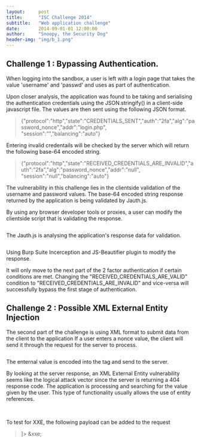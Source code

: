 ```yaml
---
layout:     post
title:      "ISC Challenge 2014"
subtitle:   "Web application challenge"
date:       2014-09-01-01 12:00:00
author:     "Snoopy, the Security Dog"
header-img: "img/b_1.png"
---
```


<h2>Challenge 1 : Bypassing Authentication.</h2>

<p>When logging into the sandbox, a user is left with a login page that takes the value 'username' and 'passwd' and uses as part of authentication.</p>

<p>Upon closer analysis, the application was found to be taking and serialising the authentication credentials  using the  JSON.stringify() in a client-side javascript file. The values are then sent using the following JSON format.</p>

<blockquote>{"protocol":"http","state":"CREDENTIALS_SENT","auth":"2fa","alg":"password_nonce","addr":"login.php",<br>"session":"","balancing":"auto"}</blockquote>

<p>Entering invalid credentails will be checked by the server which will return the following base-64 encoded string.</p>

<blockquote>{"protocol":"http","state":"RECEIVED_CREDENTIALS_ARE_INVALID","auth":"2fa","alg":"password_nonce","addr":"null",<br>"session":"null","balancing":"auto"}</blockquote>

<p>The vulnerability in this challenge lies in the clientside validation of the username and password values.  The base-64 encoded string response returned by the application is being validated by Jauth.js.</p>

<p>By using any browser developer tools or proxies, a user can modify the clientside script that is validating the response. </p>

<img alt="" src="http://snoopythesecuritydog.github.io/img/isc1.png"/>

<p>The Jauth.js is analysing the application's response data for validation. </p>

<img alt="" src="http://snoopythesecuritydog.github.io/img/isc2.png" />
<p>Using Burp Suite Incerception and JS-Beautifier plugin to modify the response.</p>

<p>It will  only move to the next part of the 2 factor authentication if certain conditions are met. Changing the "RECEIVED_CREDENTIALS_ARE_VALID" condition to "RECEIVED_CREDENTIALS_ARE_INVALID" and vice-versa will successfully bypass the first stage of authentication.</p>

<h2>Challenge 2 : Possible XML External Entity Injection </h2>

<p>The second part of the challenge is using XML format to submit data from the client to the application  If a user enters a nonce value, the client will send it through the request for the server to process.</p>


<img alt="" src="http://snoopythesecuritydog.github.io/img/isc3.png"/>
<p>The enternal value is encoded into the <nonce> tag and send to the server.</p>

<p>By looking at the server response, an XML External Entity  vulnerability seems like the logical attack vector since the server is returning a 404 response code. The application is processing and searching for the value given by the user. This type of functionality usually allows the use of entity references. </p>



<br><p>To test for XXE, the following payload can be added to the request <p>

<blockquote><?xml version="1.0" encoding="utf-8"?>
<!DOCTYPE root [
<!ENTITY xxe SYSTEM "file:///[path to wini.ini or boot.ini ]">
]>
<user><nonce>&xxe;</nonce><policy>
</blockquote>





